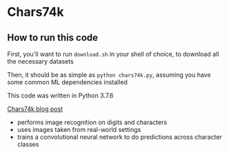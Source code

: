 # Chars74k

## How to run this code

First, you'll want to run `download.sh` in your shell of choice, to download all the necessary datasets

Then, it should be as simple as `python chars74k.py`, assuming you have some common ML dependencies installed

This code was written in Python 3.7.6

[Chars74k blog post](https://vitez.me/real-world-character-recognition)

- performs image recognition on digits and characters
- uses images taken from real-world settings
- trains a convolutional neural network to do predictions across character classes
